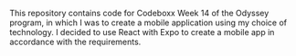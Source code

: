 This repository contains code for Codeboxx Week 14 of the Odyssey program, in which I was to create a mobile application using my choice of technology. I decided to use React with Expo to create a mobile app in accordance with the requirements.
